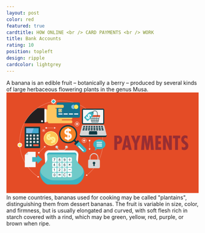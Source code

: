 ```yaml
---
layout: post
color: red
featured: true
cardtitle: HOW ONLINE <br /> CARD PAYMENTS <br /> WORK
title: Bank Accounts
rating: 10
position: topleft
design: ripple
cardcolor: lightgrey
---
```

A banana is an edible fruit – botanically a berry – produced by several kinds
of large herbaceous flowering plants in the genus Musa.
![payment image test](/assets/images/paymentimg.png)
In some countries, bananas used for cooking may be called "plantains",
distinguishing them from dessert bananas. The fruit is variable in size, color,
and firmness, but is usually elongated and curved, with soft flesh rich in
starch covered with a rind, which may be green, yellow, red, purple, or brown
when ripe.